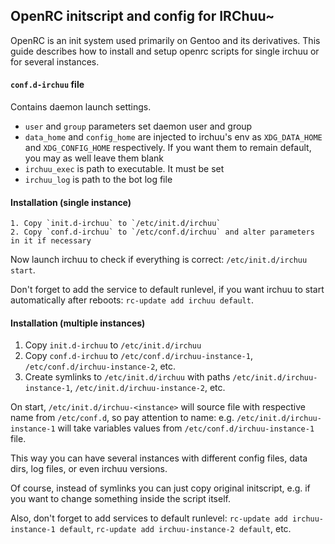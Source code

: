 OpenRC initscript and config for IRChuu~
---------------------

OpenRC is an init system used primarily on Gentoo and its derivatives.
This guide describes how to install and setup openrc scripts for single irchuu or for several instances.

#### `conf.d-irchuu` file
Contains daemon launch settings.

* `user` and `group` parameters set daemon user and group
* `data_home` and `config_home` are injected to irchuu's env as `XDG_DATA_HOME` and `XDG_CONFIG_HOME` respectively. If you want them to remain default, you may as well leave them blank
* `irchuu_exec` is path to executable. It must be set
* `irchuu_log` is path to the bot log file

#### Installation (single instance)
    1. Copy `init.d-irchuu` to `/etc/init.d/irchuu`
    2. Copy `conf.d-irchuu` to `/etc/conf.d/irchuu` and alter parameters in it if necessary

Now launch irchuu to check if everything is correct: `/etc/init.d/irchuu start`.

Don't forget to add the service to default runlevel, if you want irchuu to start automatically after reboots: `rc-update add irchuu default`.

#### Installation (multiple instances)
  1. Copy `init.d-irchuu` to `/etc/init.d/irchuu`
  2. Copy `conf.d-irchuu` to `/etc/conf.d/irchuu-instance-1`, `/etc/conf.d/irchuu-instance-2`, etc.
  3. Create symlinks to `/etc/init.d/irchuu` with paths `/etc/init.d/irchuu-instance-1`, `/etc/init.d/irchuu-instance-2`, etc.

On start, `/etc/init.d/irchuu-<instance>` will source file with respective name from `/etc/conf.d`, so pay attention to name: e.g. `/etc/init.d/irchuu-instance-1` will take variables values from `/etc/conf.d/irchuu-instance-1` file.

This way you can have several instances with different config files, data dirs, log files, or even irchuu versions.

Of course, instead of symlinks you can just copy original initscript, e.g. if you want to change something inside the script itself.

Also, don't forget to add services to default runlevel: `rc-update add irchuu-instance-1 default`, `rc-update add irchuu-instance-2 default`, etc.
